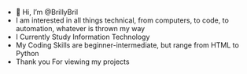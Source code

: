 - 👋 Hi, I’m @BrillyBril
- I am interested in all things technical, from computers, to code, to automation, whatever is thrown my way
- I Currently Study Information Technology
- My Coding Skills are beginner-intermediate, but range from HTML to Python
- Thank you For viewing my projects
